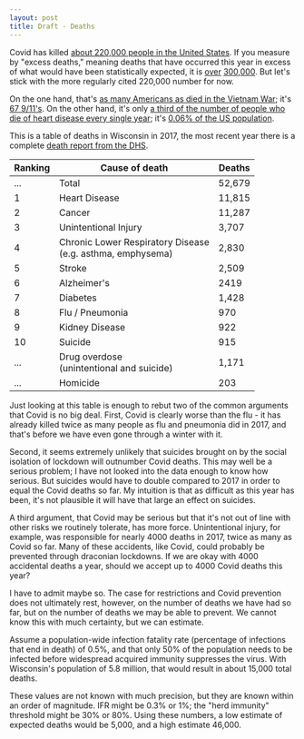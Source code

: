 ```yaml
---
layout: post
title: Draft - Deaths
---
```


Covid has killed [about 220,000 people in the United States](https://covidtracking.com/). If you measure by "excess deaths," meaning deaths that have occurred this year in excess of what would have been statistically expected, it is [over](https://twitter.com/lymanstoneky/status/1322253419491561473?s=20) [300,000](https://www.cdc.gov/mmwr/volumes/69/wr/mm6942e2.htm). But let's stick with the more regularly cited 220,000 number for now.

On the one hand, that's [as many Americans as died in the Vietnam War](https://en.wikipedia.org/wiki/United_States_military_casualties_of_war); it's [67 9/11's](https://en.wikipedia.org/wiki/Casualties_of_the_September_11_attacks). On the other hand, it's only [a third of the number of people who die of heart disease every single year](https://www.cdc.gov/nchs/fastats/leading-causes-of-death.htm); it's [0.06% of the US population](https://en.wikipedia.org/wiki/Demographics_of_the_United_States). 

This is a table of deaths in Wisconsin in 2017, the most recent year there is a complete [death report from the DHS](https://www.dhs.wisconsin.gov/publications/p01170-19.pdf).

Ranking | Cause of death | Deaths 
--| ---------- | ----------- 
...| Total | 52,679
1 | Heart Disease | 11,815
2 | Cancer | 11,287
3 | Unintentional Injury | 3,707
4 | Chronic Lower Respiratory Disease<br>(e.g. asthma, emphysema) | 2,830
5 | Stroke | 2,509
6 | Alzheimer's | 2419
7 | Diabetes | 1,428
8 | Flu / Pneumonia | 970
9 | Kidney Disease | 922
10 | Suicide | 915
...| Drug overdose<br>(unintentional and suicide) | 1,171
...| Homicide | 203

Just looking at this table is enough to rebut two of the common arguments that Covid is no big deal. First, Covid is clearly worse than the flu - it has already killed twice as many people as flu and pneumonia did in 2017, and that's before we have even gone through a winter with it.

Second, it seems extremely unlikely that suicides brought on by the social isolation of lockdown will outnumber Covid deaths. This may well be a serious problem; I have not looked into the data enough to know how serious. But suicides would have to double compared to 2017 in order to equal the Covid deaths so far. My intuition is that as difficult as this year has been, it's not plausible it will have that large an effect on suicides.

A third argument, that Covid may be serious but that it's not out of line with other risks we routinely tolerate, has more force. Unintentional injury, for example, was responsible for nearly 4000 deaths in 2017, twice as many as Covid so far. Many of these accidents, like Covid, could probably be prevented through draconian lockdowns. If we are okay with 4000 accidental deaths a year, should we accept up to 4000 Covid deaths this year?

I have to admit maybe so. The case for restrictions and Covid prevention does not ultimately rest, however, on the number of deaths we have had so far, but on the number of deaths we may be able to prevent. We cannot know this with much certainty, but we can estimate.

Assume a population-wide infection fatality rate (percentage of infections that end in death) of 0.5%, and that only 50% of the population needs to be infected before widespread acquired immunity suppresses the virus. With Wisconsin's population of 5.8 million, that would result in about 15,000 total deaths.

These values are not known with much precision, but they are known within an order of magnitude. IFR might be 0.3% or 1%; the "herd immunity" threshold might be 30% or 80%. Using these numbers, a low estimate of expected deaths would be 5,000, and a high estimate 46,000.
